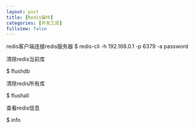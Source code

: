 ```yaml
---
layout: post
title: [Redis操作]
categories: [开发工具]
fullview: false
---
```

redis客户端连接redis服务器
$ redis-cli -h 192.168.0.1 -p 6379 -a password

清除redis当前库

$ flushdb

清除redis所有库

$ flushall

查看redis信息

$ info
